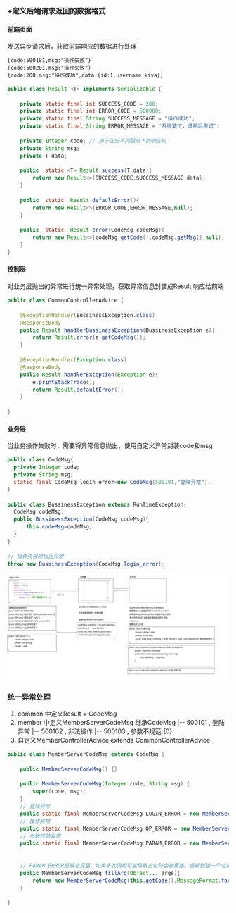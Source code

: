 
### +定义后端请求返回的数据格式

#### 前端页面

发送异步请求后，获取前端响应的数据进行处理
```html
{code:500101,msg:"操作失败"}
{code:500201,msg:"操作失败"}
{code:200,msg:"操作成功",data:{id:1,username:kiva}}
```

```java
public class Result <T> implements Serializable {

    private static final int SUCCESS_CODE = 200;
    private static final int ERROR_CODE = 500000;
    private static final String SUCCESS_MESSAGE = "操作成功";
    private static final String ERROR_MESSAGE = "系统繁忙，请稍后重试";

    private Integer code; // 用于区分不同服务下的响应码
    private String msg;
    private T data;

    public  static <T> Result success(T data){
        return new Result<>(SUCCESS_CODE,SUCCESS_MESSAGE,data);
    }

    public  static  Result defaultError(){
        return new Result<>(ERROR_CODE,ERROR_MESSAGE,null);
    }

    public  static  Result error(CodeMsg codeMsg){
        return new Result<>(codeMsg.getCode(),codeMsg.getMsg(),null);
    }
}

```

#### 控制层
对业务层抛出的异常进行统一异常处理，获取异常信息封装成Result,响应给前端

```java
public class CommonControllerAdvice {

    @ExceptionHandler(BussinessException.class)
    @ResponseBody
    public Result handlerBussinessException(BussinessException e){
        return Result.error(e.getCodeMsg());
    }

    @ExceptionHandler(Exception.class)
    @ResponseBody
    public Result handlerException(Exception e){
        e.printStackTrace();
        return Result.defaultError();
    }

}

```

#### 业务层
当业务操作失败时，需要将异常信息抛出，使用自定义异常封装code和msg

```java
public class CodeMsg{
  private Integer code;
  private String msg;
  static final CodeMsg login_error=new CodeMsg(500101,"登陆异常");
}

public class BussinessException extends RunTimeException{
  CodeMsg codeMsg;
  public BussinessException(CodeMsg codeMsg){
      this.codeMsg=codeMsg;
  }
}

// 操作失败时抛出异常
throw new BussinessException(CodeMsg.login_error);
```

![](assets/01_草稿-fdf57f92.png)



### 统一异常处理
1. common 中定义Result + CodeMsg
2. member 中定义MemberServerCodeMsg 继承CodeMsg
    |-- 500101 , 登陆异常
    |-- 500102 , 非法操作
    |-- 500103 , 参数不规范:{0}
3. 自定义MemberControllerAdvice  extends CommonControllerAdvice

```java
public class MemberServerCodeMsg extends CodeMsg {

    public MemberServerCodeMsg() {}

    public MemberServerCodeMsg(Integer code, String msg) {
        super(code, msg);
    }
    // 登陆异常
    public static final MemberServerCodeMsg LOGIN_ERROR = new MemberServerCodeMsg(500101,"用户名或密码输入不正确");
    // 操作异常
    public static final MemberServerCodeMsg OP_ERROR = new MemberServerCodeMsg(500102,"非法操作");
    // 参数校验异常
    public static final MemberServerCodeMsg PARAM_ERROR = new MemberServerCodeMsg(500103,"参数不规范:{0}");


    // PARAM_ERROR是静态变量，如果多次调用可能导致占位符会被覆盖，重新创建一个对象填充占位符
    public MemberServerCodeMsg fillArg(Object... args){
        return new MemberServerCodeMsg(this.getCode(),MessageFormat.format(this.getMsg(),args));
    }

}
```
